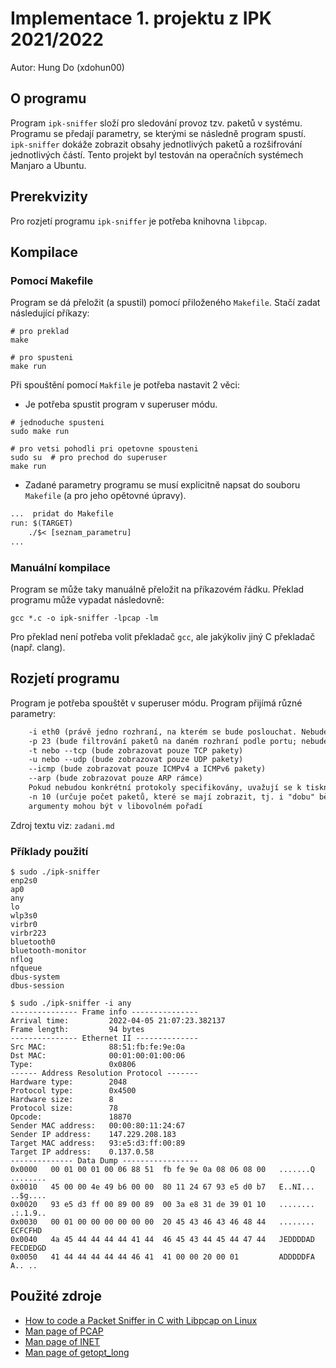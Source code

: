 # Implementace 1. projektu z IPK 2021/2022
Autor: Hung Do (xdohun00)

## O programu
Program `ipk-sniffer` složí pro sledování provoz tzv. paketů v systému. Programu se předají parametry, se kterými se následně
program spustí. `ipk-sniffer` dokáže zobrazit obsahy jednotlivých paketů a rozšifrování jednotlivých částí. Tento projekt
byl testován na operačních systémech Manjaro a Ubuntu.

## Prerekvizity
Pro rozjetí programu `ipk-sniffer` je potřeba knihovna `libpcap`.

## Kompilace

### Pomocí Makefile
Program se dá přeložit (a spustil) pomocí přiloženého `Makefile`. Stačí zadat následující příkazy:
```shell
# pro preklad
make

# pro spusteni 
make run
```
Při spouštění pomocí `Makfile` je potřeba nastavit 2 věci:
- Je potřeba spustit program v superuser módu.
```shell
# jednoduche spusteni
sudo make run

# pro vetsi pohodli pri opetovne spousteni
sudo su  # pro prechod do superuser
make run
```
- Zadané parametry programu se musí explicitně napsat do souboru `Makefile` (a pro jeho opětovné úpravy).
```txt
...  pridat do Makefile
run: $(TARGET)
    ./$< [seznam_parametru]
...
```
### Manuální kompilace
Program se může taky manuálně přeložit na příkazovém řádku. Překlad programu může vypadat následovně:
```shell
gcc *.c -o ipk-sniffer -lpcap -lm
```
Pro překlad není potřeba volit překladač `gcc`, ale jakýkoliv jiný C překladač (např. clang).
## Rozjetí programu
Program je potřeba spouštět v superuser módu. Program přijímá různé parametry: 
```txt
    -i eth0 (právě jedno rozhraní, na kterém se bude poslouchat. Nebude-li tento parametr uveden, či bude-li uvedené jen -i bez hodnoty, vypíše se seznam aktivních rozhraní)
    -p 23 (bude filtrování paketů na daném rozhraní podle portu; nebude-li tento parametr uveden, uvažují se všechny porty; pokud je parametr uveden, může se daný port vyskytnout jak v source, tak v destination části)
    -t nebo --tcp (bude zobrazovat pouze TCP pakety)
    -u nebo --udp (bude zobrazovat pouze UDP pakety)
    --icmp (bude zobrazovat pouze ICMPv4 a ICMPv6 pakety)
    --arp (bude zobrazovat pouze ARP rámce)
    Pokud nebudou konkrétní protokoly specifikovány, uvažují se k tisknutí všechny (tj. veškerý obsah, nehledě na protokol)
    -n 10 (určuje počet paketů, které se mají zobrazit, tj. i "dobu" běhu programu; pokud není uvedeno, uvažujte zobrazení pouze jednoho paketu, tedy jakoby -n 1)
    argumenty mohou být v libovolném pořadí
```
Zdroj textu viz:  `zadani.md`
### Příklady použití
```shell
$ sudo ./ipk-sniffer 
enp2s0
ap0
any
lo
wlp3s0
virbr0
virbr223
bluetooth0
bluetooth-monitor
nflog
nfqueue
dbus-system
dbus-session

$ sudo ./ipk-sniffer -i any
--------------- Frame info ---------------
Arrival time:         2022-04-05 21:07:23.382137 
Frame length:         94 bytes
--------------- Ethernet II --------------
Src MAC:              88:51:fb:fe:9e:0a
Dst MAC:              00:01:00:01:00:06
Type:                 0x0806
------ Address Resolution Protocol -------
Hardware type:        2048
Protocol type:        0x4500
Hardware size:        8
Protocol size:        78
Opcode:               18870
Sender MAC address:   00:00:80:11:24:67
Sender IP address:    147.229.208.183
Target MAC address:   93:e5:d3:ff:00:89
Target IP address:    0.137.0.58
-------------- Data Dump -----------------
0x0000   00 01 00 01 00 06 88 51  fb fe 9e 0a 08 06 08 00   .......Q ........
0x0010   45 00 00 4e 49 b6 00 00  80 11 24 67 93 e5 d0 b7   E..NI... ..$g....
0x0020   93 e5 d3 ff 00 89 00 89  00 3a e8 31 de 39 01 10   ........ .:.1.9..
0x0030   00 01 00 00 00 00 00 00  20 45 43 46 43 46 48 44   ........  ECFCFHD
0x0040   4a 45 44 44 44 44 41 44  46 45 43 44 45 44 47 44   JEDDDDAD FECDEDGD
0x0050   41 44 44 44 44 44 46 41  41 00 00 20 00 01         ADDDDDFA A.. ..
```

## Použité zdroje
- [How to code a Packet Sniffer in C with Libpcap on Linux](https://www.binarytides.com/packet-sniffer-code-c-libpcap-linux-sockets/)
- [Man page of PCAP](https://www.tcpdump.org/manpages/pcap.3pcap.html)
- [Man page of INET](https://man7.org/linux/man-pages/man3/inet.3.html)
- [Man page of getopt_long](https://linux.die.net/man/3/getopt_long)
